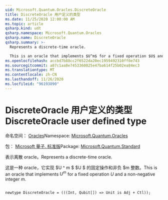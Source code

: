 ```yaml
---
uid: Microsoft.Quantum.Oracles.DiscreteOracle
title: DiscreteOracle 用户定义的类型
ms.date: 11/25/2020 12:00:00 AM
ms.topic: article
qsharp.kind: udt
qsharp.namespace: Microsoft.Quantum.Oracles
qsharp.name: DiscreteOracle
qsharp.summary: >-
  Represents a discrete-time oracle.

  This is an oracle that implements $U^m$ for a fixed operation $U$ and a non-negative integer $m$.
ms.openlocfilehash: accbd7b88cc2f6522da20ec1959492310ff0e743
ms.sourcegitcommit: a87c1aa8e7453360025e47ba614f25b02ea84ec3
ms.translationtype: MT
ms.contentlocale: zh-CN
ms.lasthandoff: 11/26/2020
ms.locfileid: "96193890"
---
```

# <a name="discreteoracle-user-defined-type"></a><span data-ttu-id="54411-102">DiscreteOracle 用户定义的类型</span><span class="sxs-lookup"><span data-stu-id="54411-102">DiscreteOracle user defined type</span></span>

<span data-ttu-id="54411-103">命名空间： [Oracles](xref:Microsoft.Quantum.Oracles)</span><span class="sxs-lookup"><span data-stu-id="54411-103">Namespace: [Microsoft.Quantum.Oracles](xref:Microsoft.Quantum.Oracles)</span></span>

<span data-ttu-id="54411-104">包： [Microsoft 量子. 标准版](https://nuget.org/packages/Microsoft.Quantum.Standard)</span><span class="sxs-lookup"><span data-stu-id="54411-104">Package: [Microsoft.Quantum.Standard](https://nuget.org/packages/Microsoft.Quantum.Standard)</span></span>


<span data-ttu-id="54411-105">表示离散 oracle。</span><span class="sxs-lookup"><span data-stu-id="54411-105">Represents a discrete-time oracle.</span></span>

<span data-ttu-id="54411-106">这是一种 oracle，它实现 $U ^ m $ $U $ 的固定操作和非负 $m 整数。</span><span class="sxs-lookup"><span data-stu-id="54411-106">This is an oracle that implements $U^m$ for a fixed operation $U$ and a non-negative integer $m$.</span></span>

```qsharp

newtype DiscreteOracle = (((Int, Qubit[]) => Unit is Adj + Ctl));
```

